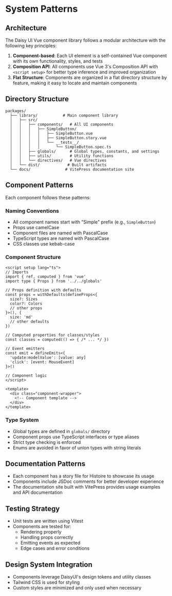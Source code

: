 # System Patterns

## Architecture
The Daisy UI Vue component library follows a modular architecture with the following key principles:

1. **Component-based**: Each UI element is a self-contained Vue component with its own functionality, styles, and tests
2. **Composition API**: All components use Vue 3's Composition API with `<script setup>` for better type inference and improved organization
3. **Flat Structure**: Components are organized in a flat directory structure by feature, making it easy to locate and maintain components

## Directory Structure
```
packages/
  ├── library/           # Main component library
  │   ├── src/
  │   │   ├── components/   # All UI components
  │   │   │   ├── SimpleButton/
  │   │   │   │   ├── SimpleButton.vue
  │   │   │   │   ├── SimpleButton.story.vue
  │   │   │   │   └── __tests__/
  │   │   │   │       └── SimpleButton.spec.ts
  │   │   ├── globals/      # Global types, constants, and settings
  │   │   ├── utils/        # Utility functions
  │   │   └── directives/   # Vue directives
  │   └── dist/            # Built artifacts
  └── docs/               # VitePress documentation site
```

## Component Patterns
Each component follows these patterns:

### Naming Conventions
- All component names start with "Simple" prefix (e.g., `SimpleButton`)
- Props use camelCase
- Component files are named with PascalCase
- TypeScript types are named with PascalCase
- CSS classes use kebab-case

### Component Structure
```vue
<script setup lang="ts">
// Imports
import { ref, computed } from 'vue'
import type { Props } from '../../globals'

// Props definition with defaults
const props = withDefaults(defineProps<{
  size?: Sizes
  color?: Colors
  // other props
}>(), {
  size: 'md'
  // other defaults
})

// Computed properties for classes/styles
const classes = computed(() => { /* ... */ })

// Event emitters
const emit = defineEmits<{
  'update:modelValue': [value: any]
  'click': [event: MouseEvent]
}>()

// Component logic
</script>

<template>
  <div class="component-wrapper">
    <!-- Component template -->
  </div>
</template>
```

### Type System
- Global types are defined in `globals/` directory
- Component props use TypeScript interfaces or type aliases
- Strict type checking is enforced
- Enums are avoided in favor of union types with string literals

## Documentation Patterns
- Each component has a story file for Histoire to showcase its usage
- Components include JSDoc comments for better developer experience
- The documentation site built with VitePress provides usage examples and API documentation

## Testing Strategy
- Unit tests are written using Vitest
- Components are tested for:
  - Rendering properly
  - Handling props correctly 
  - Emitting events as expected
  - Edge cases and error conditions

## Design System Integration
- Components leverage DaisyUI's design tokens and utility classes
- Tailwind CSS is used for styling
- Custom styles are minimized and only used when necessary 